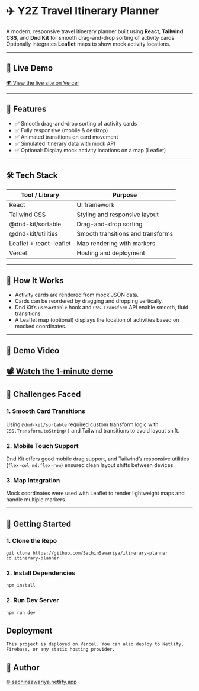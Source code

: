 # ✈️ Y2Z Travel Itinerary Planner

A modern, responsive travel itinerary planner built using **React**, **Tailwind CSS**, and **Dnd Kit** for smooth drag-and-drop sorting of activity cards. Optionally integrates **Leaflet** maps to show mock activity locations.


---

## 🔗 Live Demo

[🌍 View the live site on Vercel](https://sachin-itinerary-planner.netlify.app/)

---

## 📂 Features

- ✅ Smooth drag-and-drop sorting of activity cards
- ✅ Fully responsive (mobile & desktop)
- ✅ Animated transitions on card movement
- ✅ Simulated itinerary data with mock API
- ✅ Optional: Display mock activity locations on a map (Leaflet)

---

## 🛠️ Tech Stack

| Tool / Library         | Purpose                                |
|------------------------|-----------------------------------------|
| React                  | UI framework                           |
| Tailwind CSS           | Styling and responsive layout          |
| @dnd-kit/sortable      | Drag-and-drop sorting                  |
| @dnd-kit/utilities     | Smooth transitions and transforms      |
| Leaflet + react-leaflet | Map rendering with markers     |
| Vercel                 | Hosting and deployment                 |

---

## 🧠 How It Works

- Activity cards are rendered from mock JSON data.
- Cards can be reordered by dragging and dropping vertically.
- Dnd Kit’s `useSortable` hook and `CSS.Transform` API enable smooth, fluid transitions.
- A Leaflet map (optional) displays the location of activities based on mocked coordinates.

---

## 🎥 Demo Video

[📽️ Watch the 1-minute demo](https://www.loom.com/share/059c29b44f334b1096e48b303ee29bb6?sid=d31bd379-fdf8-483d-a518-00ebd83f8975)
---

## 🚧 Challenges Faced

### 1. Smooth Card Transitions  
Using `@dnd-kit/sortable` required custom transform logic with `CSS.Transform.toString()` and Tailwind transitions to avoid layout shift.

### 2. Mobile Touch Support  
Dnd Kit offers good mobile drag support, and Tailwind’s responsive utilities (`flex-col md:flex-row`) ensured clean layout shifts between devices.

### 3. Map Integration  
Mock coordinates were used with Leaflet to render lightweight maps and handle multiple markers.

---


## 🚀 Getting Started

### 1. Clone the Repo

    git clone https://github.com/SachinSawariya/itinerary-planner
    cd itinerary-planner

### 2. Install Dependencies

    npm install

### 2. Run Dev Server

    npm run dev


##  Deployment

    This project is deployed on Vercel. You can also deploy to Netlify, Firebase, or any static hosting provider.


##  🙌 Author

[🌐 sachinsawariya.netlify.app ](https://sachinsawariya.netlify.app)






